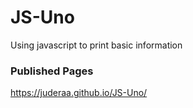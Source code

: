 # JS-Uno
Using javascript to print basic information
### Published Pages
https://juderaa.github.io/JS-Uno/
